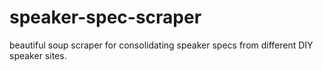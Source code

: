 # speaker-spec-scraper
beautiful soup scraper for consolidating speaker specs from different DIY speaker sites. 
